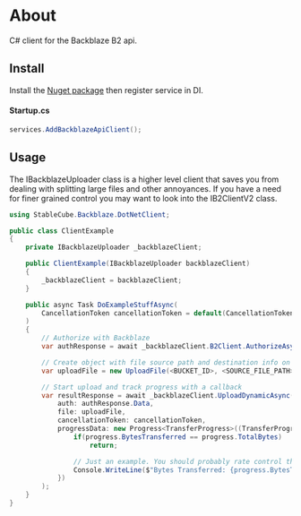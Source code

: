 # About

C# client for the Backblaze B2 api.

## Install 

Install the [Nuget package](https://www.nuget.org/packages/StableCube.Backblaze.DotNetClient/) then register service in DI.

#### Startup.cs
```C#
services.AddBackblazeApiClient();
```

## Usage

The IBackblazeUploader class is a higher level client that saves you from dealing with splitting large files and other annoyances. 
If you have a need for finer grained control you may want to look into the IB2ClientV2 class.

```C#
using StableCube.Backblaze.DotNetClient;

public class ClientExample
{
    private IBackblazeUploader _backblazeClient;

    public ClientExample(IBackblazeUploader backblazeClient)
    {
        _backblazeClient = backblazeClient;
    }

    public async Task DoExampleStuffAsync(
        CancellationToken cancellationToken = default(CancellationToken)
    )
    {
        // Authorize with Backblaze
        var authResponse = await _backblazeClient.B2Client.AuthorizeAsync(<KEY_ID>, <APPLICATION_KEY>, cancellationToken);

        // Create object with file source path and destination info on bucket
        var uploadFile = new UploadFile(<BUCKET_ID>, <SOURCE_FILE_PATH>, <FILENAME_IN_BUCKET>);

        // Start upload and track progress with a callback
        var resultResponse = await _backblazeClient.UploadDynamicAsync(
            auth: authResponse.Data,
            file: uploadFile,
            cancellationToken: cancellationToken,
            progressData: new Progress<TransferProgress>((TransferProgress progress) => {
                if(progress.BytesTransferred == progress.TotalBytes)
                    return;

                // Just an example. You should probably rate control this to not spam the console
                Console.WriteLine($"Bytes Transferred: {progress.BytesTransferred}");
            })
        );
    }
}
```